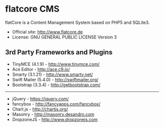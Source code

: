 flatcore CMS
============

flatCore is a Content Management System based on PHP5 and SQLite3.

* Official site: http://www.flatcore.de
* License: GNU GENERAL PUBLIC LICENSE Version 3

3rd Party Frameworks and Plugins
-----------------

+ TinyMCE (4.1.9) - http://www.tinymce.com/
+ Ace Editor - http://ace.c9.io/
+ Smarty (3.1.21) - http://www.smarty.net/
+ Swift Mailer (5.4.0) - http://swiftmailer.org/
+ Bootstrap (3.3.4) - http://getbootstrap.com/

___

+ jQuery - https://jquery.com/
+ fancybox - http://fancyapps.com/fancybox/
+ Chart.js - http://chartjs.org/
+ Masonry - http://masonry.desandro.com
+ DropzoneJS - http://www.dropzonejs.com
